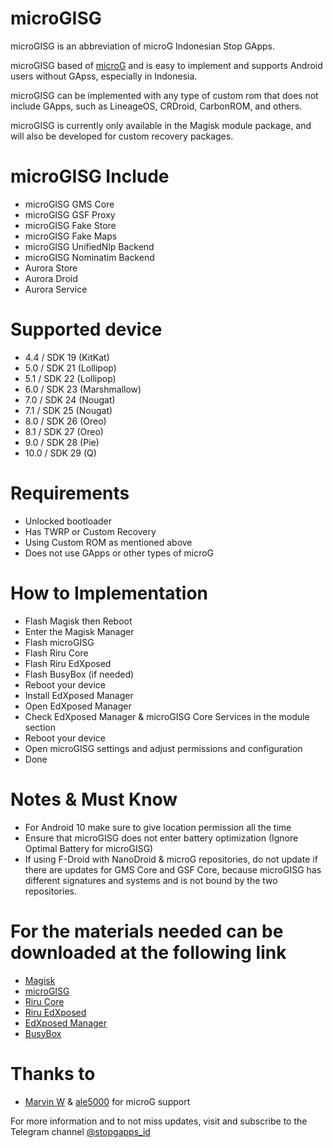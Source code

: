 # microGISG
microGISG is an abbreviation of microG Indonesian Stop GApps.

microGISG based of [microG] and is easy to implement and supports Android users without GApss, especially in Indonesia.

microGISG can be implemented with any type of custom rom that does not include GApps, such as LineageOS, CRDroid, CarbonROM, and others.

microGISG is currently only available in the Magisk module package, and will also be developed for custom recovery packages.

# microGISG Include
* microGISG GMS Core
* microGISG GSF Proxy
* microGISG Fake Store
* microGISG Fake Maps
* microGISG UnifiedNlp Backend
* microGISG Nominatim Backend
* Aurora Store
* Aurora Droid
* Aurora Service

# Supported device
* 4.4 / SDK 19 (KitKat)
* 5.0 / SDK 21 (Lollipop)
* 5.1 / SDK 22 (Lollipop)
* 6.0 / SDK 23 (Marshmallow)
* 7.0 / SDK 24 (Nougat)
* 7.1 / SDK 25 (Nougat)
* 8.0 / SDK 26 (Oreo)
* 8.1 / SDK 27 (Oreo)
* 9.0 / SDK 28 (Pie)
* 10.0 / SDK 29 (Q) 

# Requirements
* Unlocked bootloader
* Has TWRP or Custom Recovery
* Using Custom ROM as mentioned above
* Does not use GApps or other types of microG

# How to Implementation
* Flash Magisk then Reboot
* Enter the Magisk Manager
* Flash microGISG
* Flash Riru Core
* Flash Riru EdXposed
* Flash BusyBox (if needed)
* Reboot your device
* Install EdXposed Manager
* Open EdXposed Manager
* Check EdXposed Manager & microGISG Core Services in the module section
* Reboot your device
* Open microGISG settings and adjust permissions and configuration
* Done

# Notes & Must Know
* For Android 10 make sure to give location permission all the time
* Ensure that microGISG does not enter battery optimization (Ignore Optimal Battery for microGISG)
* If using F-Droid with NanoDroid & microG repositories, do not update if there are updates for GMS Core and GSF Core, because microGISG has different signatures and systems and is not bound by the two repositories.

# For the materials needed can be downloaded at the following link
* [Magisk]
* [microGISG]
* [Riru Core]
* [Riru EdXposed]
* [EdXposed Manager]
* [BusyBox]

# Thanks to
* [Marvin W] & [ale5000] for microG support

For more information and to not miss updates, visit and subscribe to the Telegram channel [@stopgapps_id]

[@stopgapps_id]: <https://t.me/@stopgapps_id>
[Magisk]: <https://github.com/topjohnwu/Magisk>
[microGISG]: <https://github.com/ronnayryukay/microGISG>
[Riru Core]: <https://github.com/RikkaApps/Riru/releases>
[Riru EdXposed]: <https://github.com/ElderDrivers/EdXposed/releases>
[EdXposed Manager]: <https://github.com/ElderDrivers/EdXposedManager/releases>
[BusyBox]: <https://github.com/Magisk-Modules-Repo/busybox-ndk>
[Marvin W]: <https://github.com/mar-v-in>
[ale5000]: <https://github.com/ale5000-git>
[microG]: <https://github.com/microg>
